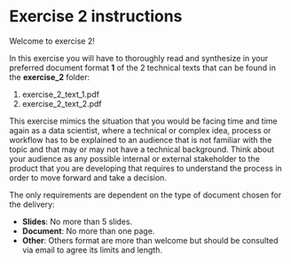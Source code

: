 # Exercise 2 instructions

Welcome to exercise 2!

In this exercise you will have to thoroughly read and synthesize in your preferred document format **1** of the 2 technical texts that can be found in the **exercise_2** folder:
1. exercise_2_text_1.pdf
2. exercise_2_text_2.pdf

This exercise mimics the situation that you would be facing time and time again as a data scientist, where a technical or complex idea, process
or workflow has to be explained to an audience that is not familiar with the topic and that may or may not have a technical
background. Think about your audience as any possible internal or external stakeholder to the product that you are
developing that requires to understand the process in order to move forward and take a decision.


The only requirements are dependent on the type of document chosen for the delivery:
* **Slides**: No more than 5 slides.
* **Document**: No more than one page.
* **Other**: Others format are more than welcome but should be consulted via email to agree its limits and length.
